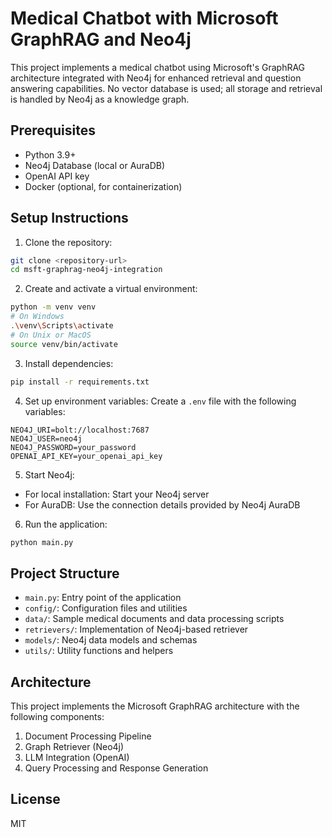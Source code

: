 # Medical Chatbot with Microsoft GraphRAG and Neo4j

This project implements a medical chatbot using Microsoft's GraphRAG architecture integrated with Neo4j for enhanced retrieval and question answering capabilities. No vector database is used; all storage and retrieval is handled by Neo4j as a knowledge graph.

## Prerequisites

- Python 3.9+
- Neo4j Database (local or AuraDB)
- OpenAI API key
- Docker (optional, for containerization)

## Setup Instructions

1. Clone the repository:
```bash
git clone <repository-url>
cd msft-graphrag-neo4j-integration
```

2. Create and activate a virtual environment:
```bash
python -m venv venv
# On Windows
.\venv\Scripts\activate
# On Unix or MacOS
source venv/bin/activate
```

3. Install dependencies:
```bash
pip install -r requirements.txt
```

4. Set up environment variables:
Create a `.env` file with the following variables:
```
NEO4J_URI=bolt://localhost:7687
NEO4J_USER=neo4j
NEO4J_PASSWORD=your_password
OPENAI_API_KEY=your_openai_api_key
```

5. Start Neo4j:
- For local installation: Start your Neo4j server
- For AuraDB: Use the connection details provided by Neo4j AuraDB

6. Run the application:
```bash
python main.py
```

## Project Structure

- `main.py`: Entry point of the application
- `config/`: Configuration files and utilities
- `data/`: Sample medical documents and data processing scripts
- `retrievers/`: Implementation of Neo4j-based retriever
- `models/`: Neo4j data models and schemas
- `utils/`: Utility functions and helpers

## Architecture

This project implements the Microsoft GraphRAG architecture with the following components:

1. Document Processing Pipeline
2. Graph Retriever (Neo4j)
3. LLM Integration (OpenAI)
4. Query Processing and Response Generation

## License

MIT 